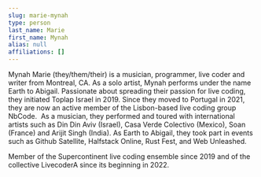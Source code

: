 ```yaml
---
slug: marie-mynah
type: person
last_name: Marie
first_name: Mynah
alias: null
affiliations: []
---
```


Mynah Marie (they/them/their) is a musician, programmer, live coder and writer from Montreal, CA. As a solo artist, Mynah performs under the name Earth to Abigail. Passionate about spreading their passion for live coding, they initiated Toplap Israel in 2019. Since they moved to Portugal in 2021, they are now an active member of the Lisbon-based live coding group NbCode.  As a musician, they performed and toured with international artists such as Din Din Aviv (Israel), Casa Verde Colectivo (Mexico), Soan (France) and Arijit Singh (India). As Earth to Abigail, they took part in events such as Github Satellite, Halfstack Online, Rust Fest, and Web Unleashed.

Member of the Supercontinent live coding ensemble since 2019 and of the collective LivecoderA since its beginning in 2022.
